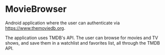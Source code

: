 # MovieBrowser
Android application where the user can authenticate via https://www.themoviedb.org.

The application uses TMDB's API. The user can browse for movies and TV shows, and save them in a watchlist and favorites list, all through the TMDB API.



